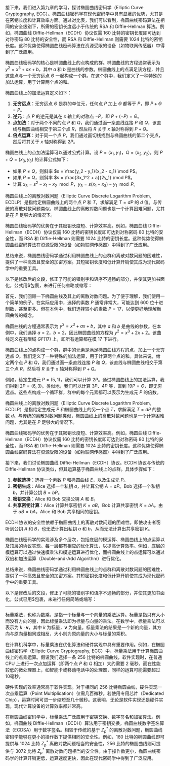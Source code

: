 接下来，我们进入第九章的学习，探讨椭圆曲线密码学（Elliptic Curve Cryptography, ECC）。椭圆曲线密码学在现代密码学中具有显著的优势，尤其是在密钥长度和计算效率方面。通过对比表，我们可以看到，椭圆曲线密码算法在相同的安全级别下，所需的密钥长度远小于传统的 RSA 和 Diffie-Hellman 算法。例如，椭圆曲线 Diffie-Hellman（ECDH）协议仅需 160 比特的密钥长度即可达到对称密码 80 比特的安全性，而 RSA 和 Diffie-Hellman 则需要 1024 比特的密钥长度。这种优势使得椭圆曲线密码算法在资源受限的设备（如物联网传感器）中得到了广泛应用。

椭圆曲线密码学的核心是椭圆曲线上的点构成的群。椭圆曲线的方程通常表示为 $y^2 = x^3 + ax + b$，其中 $a$ 和 $b$ 是曲线的参数。椭圆曲线上的点满足该方程，并且这些点与一个无穷远点 $\Theta$ 一起构成一个群。在这个群中，我们定义了一种特殊的加法运算，用于计算两个点的和。

椭圆曲线上的加法运算定义如下：
1. **无穷远点**：无穷远点 $\Theta$ 是群的单位元，任何点 $P$ 加上 $\Theta$ 都等于 $P$，即 $P + \Theta = P$。
2. **逆元**：点 $P$ 的逆元是其在 $x$ 轴上的对称点 $-P$，即 $P + (-P) = \Theta$。
3. **点加法**：对于两个不同的点 $P$ 和 $Q$，我们通过画一条直线连接 $P$ 和 $Q$，该直线与椭圆曲线相交于第三个点 $R$，然后将 $R$ 关于 $x$ 轴对称得到 $P + Q$。
4. **倍点运算**：对于同一个点 $P$，我们通过画切线找到与椭圆曲线的第二个交点，然后将其关于 $x$ 轴对称得到 $2P$。

椭圆曲线上的点加法运算可以通过公式计算。设 $P = (x_1, y_1)$，$Q = (x_2, y_2)$，则 $P + Q = (x_3, y_3)$ 的计算公式如下：
- 如果 $P \neq Q$，则斜率 $s = \frac{y_2 - y_1}{x_2 - x_1} \mod P$。
- 如果 $P = Q$，则斜率 $s = \frac{3x_1^2 + a}{2y_1} \mod P$。
- 计算 $x_3 = s^2 - x_1 - x_2 \mod P$，$y_3 = s(x_1 - x_3) - y_1 \mod P$。

椭圆曲线上的离散对数问题（Elliptic Curve Discrete Logarithm Problem, ECDLP）是指给定椭圆曲线上的两个点 $P$ 和 $T$，求解满足 $T = dP$ 的 $d$ 值。与传统的离散对数问题类似，椭圆曲线上的离散对数问题也是一个计算困难问题，尤其是在 $P$ 足够大的情况下。

椭圆曲线密码学的优势在于其密钥长度短、计算效率高。例如，椭圆曲线 Diffie-Hellman（ECDH）协议仅需 160 比特的密钥长度即可达到对称密码 80 比特的安全性，而 RSA 和 Diffie-Hellman 则需要 1024 比特的密钥长度。这种优势使得椭圆曲线密码算法在资源受限的设备（如物联网传感器）中得到了广泛应用。

总结来说，椭圆曲线密码学通过利用椭圆曲线上的点群和离散对数问题的困难性，提供了一种高效且安全的加密方案。其短密钥长度和低计算开销使其成为现代密码学中的重要工具。


以下是修改后的文段，修正了可能的错别字和语序不通畅的部分，并使其更加书面化，公式用$包裹，未进行任何省略或缩写：


首先，我们回顾一下椭圆曲线及其上的离散对数问题。为了便于理解，我们使用一个简单的例子。在实际应用中，选择的素数 $P$ 通常非常大，可能达到 600 位十进制数，甚至更多。但在本例中，我们选择较小的素数 $P=17$，以便更好地理解椭圆曲线的概念。

椭圆曲线的方程通常表示为 $y^2 = x^3 + ax + b$，其中 $a$ 和 $b$ 是曲线的参数。在本例中，我们选择 $a=2$，$b=2$，因此椭圆曲线的方程为 $y^2 = x^3 + 2x + 2$。该曲线定义在有限域 $GF(17)$ 上，即所有运算都在模 $17$ 下进行。

椭圆曲线上的点构成一个群，群中的元素是满足椭圆曲线方程的点，加上一个无穷远点 $\Theta$。我们定义了一种特殊的加法运算，用于计算两个点的和。具体来说，给定两个点 $P$ 和 $Q$，我们通过画一条直线连接 $P$ 和 $Q$，该直线与椭圆曲线相交于第三个点 $R$，然后将 $R$ 关于 $x$ 轴对称得到 $P + Q$。

例如，给定生成元 $P = (5, 1)$，我们可以计算 $2P$。通过椭圆曲线上的加法运算，我们得到 $2P = (6, 3)$。类似地，我们可以计算 $3P$、$4P$ 等，直到 $19P = \Theta$，即无穷远点。这些点构成一个循环群，群中的每个元素都可以表示为生成元 $P$ 的倍数。

椭圆曲线上的离散对数问题（Elliptic Curve Discrete Logarithm Problem, ECDLP）是指给定生成元 $P$ 和椭圆曲线上的另一个点 $T$，求解满足 $T = dP$ 的整数 $d$。与传统的离散对数问题类似，椭圆曲线上的离散对数问题也是一个计算困难问题，尤其是在 $P$ 足够大的情况下。

椭圆曲线密码学的优势在于其密钥长度短、计算效率高。例如，椭圆曲线 Diffie-Hellman（ECDH）协议仅需 160 比特的密钥长度即可达到对称密码 80 比特的安全性，而 RSA 和 Diffie-Hellman 则需要 1024 比特的密钥长度。这种优势使得椭圆曲线密码算法在资源受限的设备（如物联网传感器）中得到了广泛应用。

接下来，我们讨论椭圆曲线 Diffie-Hellman（ECDH）协议。ECDH 协议与传统的 Diffie-Hellman 协议类似，但其运算基于椭圆曲线上的点群。具体步骤如下：

1. **参数选择**：选择一个素数 $P$ 和椭圆曲线 $E$，以及生成元 $P$。
2. **密钥生成**：Alice 选择一个私钥 $a$，并计算公钥 $A = aP$。Bob 选择一个私钥 $b$，并计算公钥 $B = bP$。
3. **密钥交换**：Alice 和 Bob 交换公钥 $A$ 和 $B$。
4. **共享密钥计算**：Alice 计算共享密钥 $K = aB$，Bob 计算共享密钥 $K = bA$。由于 $aB = bA$，Alice 和 Bob 共享相同的密钥。

ECDH 协议的安全性依赖于椭圆曲线上的离散对数问题的困难性。即使攻击者窃听到公钥 $A$ 和 $B$，也无法计算出私钥 $a$ 和 $b$，从而无法计算出共享密钥 $K$。

椭圆曲线密码学的实现涉及多个层次，包括底层的模运算、椭圆曲线上的点运算以及顶层的协议实现。每一层都有相应的优化算法，以提高计算效率。例如，底层的模运算可以通过快速模乘法和模逆运算进行优化，而椭圆曲线上的点运算可以通过双倍和加法运算（Double-and-Add Algorithm）进行优化。

总结来说，椭圆曲线密码学通过利用椭圆曲线上的点群和离散对数问题的困难性，提供了一种高效且安全的加密方案。其短密钥长度和低计算开销使其成为现代密码学中的重要工具。


以下是修改后的文段，修正了可能的错别字和语序不通畅的部分，并使其更加书面化，公式已用$包裹，未进行任何简略或缩写：

---

标量乘法，也称为数乘，是指一个标量与一个向量的乘法运算。标量是指只有大小而没有方向的量，因此标量乘法即为标量与向量的乘法。在数学中，标量乘法可以表示为 $k \cdot \mathbf{v}$，其中 $k$ 为标量，$\mathbf{v}$ 为向量。标量乘法的结果是一个新的向量，其方向与原向量相同或相反，大小则为原向量的大小与标量的乘积。

在计算机科学中，标量乘法在优化算法和硬件实现中具有重要作用。例如，在椭圆曲线密码学（Elliptic Curve Cryptography, ECC）中，标量乘法用于计算椭圆曲线上的点乘运算。假设我们选择一条 256 比特的椭圆曲线，软件实现时，在普通 CPU 上进行一次点加运算（即两个点 $P$ 和 $Q$ 相加）大约需要 2 毫秒。而在性能较低的微处理器上，如智能卡或移动电话中的处理器，同样的运算可能需要超过10毫秒。

硬件实现的效率通常高于软件实现。对于相同的 256 比特椭圆曲线，硬件实现一次点乘运算（Point Multiplication）仅需几百微秒。若使用专用芯片（Dedicated Chip），运算时间可进一步缩短至几十微秒。这表明，无论是软件实现还是硬件实现，现代计算设备的计算效率都非常高。

在椭圆曲线密码学中，标量乘法广泛应用于密钥交换、数字签名和加密算法。例如，椭圆曲线 Diffie-Hellman（ECDH）算法用于密钥交换，椭圆曲线数字签名算法（ECDSA）用于数字签名。相较于传统的基于 $Z_p^*$ 的离散对数问题，椭圆曲线密码学能够在更小的操作数下提供相同的安全性。例如，160 比特的椭圆曲线即可提供与 1024 比特 $Z_p^*$ 离散对数问题相当的安全性，256 比特的椭圆曲线则可提供与 3072 比特 $Z_p^*$ 离散对数问题相当的安全性。由于操作数更小，椭圆曲线密码学的计算开销更低，运算速度更快，因此在现代密码学中得到了广泛应用。

